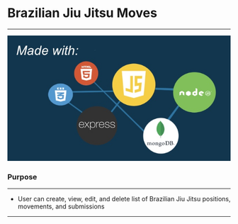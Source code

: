# **Brazilian Jiu Jitsu Moves**

---
![Example Image](/p2.jpg)

### Purpose
---
- User can create, view, edit, and delete list of Brazilian Jiu Jitsu positions, movements, and submissions

---